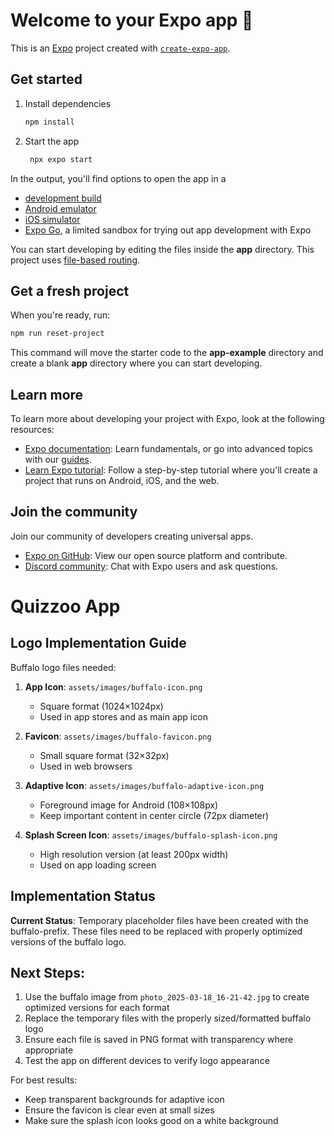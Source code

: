# Welcome to your Expo app 👋

This is an [Expo](https://expo.dev) project created with [`create-expo-app`](https://www.npmjs.com/package/create-expo-app).

## Get started

1. Install dependencies

   ```bash
   npm install
   ```

2. Start the app

   ```bash
    npx expo start
   ```

In the output, you'll find options to open the app in a

- [development build](https://docs.expo.dev/develop/development-builds/introduction/)
- [Android emulator](https://docs.expo.dev/workflow/android-studio-emulator/)
- [iOS simulator](https://docs.expo.dev/workflow/ios-simulator/)
- [Expo Go](https://expo.dev/go), a limited sandbox for trying out app development with Expo

You can start developing by editing the files inside the **app** directory. This project uses [file-based routing](https://docs.expo.dev/router/introduction).

## Get a fresh project

When you're ready, run:

```bash
npm run reset-project
```

This command will move the starter code to the **app-example** directory and create a blank **app** directory where you can start developing.

## Learn more

To learn more about developing your project with Expo, look at the following resources:

- [Expo documentation](https://docs.expo.dev/): Learn fundamentals, or go into advanced topics with our [guides](https://docs.expo.dev/guides).
- [Learn Expo tutorial](https://docs.expo.dev/tutorial/introduction/): Follow a step-by-step tutorial where you'll create a project that runs on Android, iOS, and the web.

## Join the community

Join our community of developers creating universal apps.

- [Expo on GitHub](https://github.com/expo/expo): View our open source platform and contribute.
- [Discord community](https://chat.expo.dev): Chat with Expo users and ask questions.

# Quizzoo App

## Logo Implementation Guide

Buffalo logo files needed:

1. **App Icon**: `assets/images/buffalo-icon.png`
   - Square format (1024×1024px)
   - Used in app stores and as main app icon

2. **Favicon**: `assets/images/buffalo-favicon.png`
   - Small square format (32×32px)
   - Used in web browsers

3. **Adaptive Icon**: `assets/images/buffalo-adaptive-icon.png`
   - Foreground image for Android (108×108px)
   - Keep important content in center circle (72px diameter)

4. **Splash Screen Icon**: `assets/images/buffalo-splash-icon.png`
   - High resolution version (at least 200px width)
   - Used on app loading screen

## Implementation Status

**Current Status**: Temporary placeholder files have been created with the buffalo-prefix. These files need to be replaced with properly optimized versions of the buffalo logo.

## Next Steps:

1. Use the buffalo image from `photo_2025-03-18_16-21-42.jpg` to create optimized versions for each format
2. Replace the temporary files with the properly sized/formatted buffalo logo
3. Ensure each file is saved in PNG format with transparency where appropriate
4. Test the app on different devices to verify logo appearance

For best results:
- Keep transparent backgrounds for adaptive icon
- Ensure the favicon is clear even at small sizes
- Make sure the splash icon looks good on a white background
